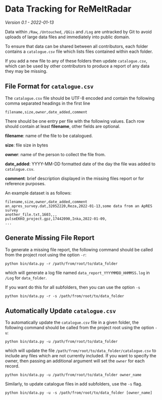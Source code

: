 # Data Tracking for ReMeltRadar
*Version 0.1 - 2022-01-13*

Data within `/Raw`, `/Untouched`, `/QGis` and `/Log` are untracked by Git to
avoid uploads of large data files and immediately into public domain. 

To ensure that data can be shared between all contributors, each folder
contains a `catalogue.csv` file which lists files contained within each folder.

If you add a new file to any of these folders then update `catalogue.csv`,
which can be used by other contributors to produce a report of any data they
may be missing.

## File Format for `catalogue.csv`
The `catalogue.csv` file should be UTF-8 encoded and contain the following 
comma separated headings in the first line

```
filename,size,owner,date_added,comment
```

There should be one entry per file with the following values.  Each row should contain at least **filename**, other fields are optional.

**filename**: name of the file to be catalogued.

**size**: file size in bytes

**owner**: name of the person to collect the file from.

**date_added**: YYYY-MM-DD formatted date of the day the file was added to
`catalogue.csv`.

**comment**: brief description displayed in the missing files report or for
reference purposes.

An example dataset is as follows:

```csv
filename,size,owner,date_added,comment
an_apres_survey.dat,32052220,Reza,2022-01-13,some data from an ApRES survey
another_file.txt,1603,,,
pulseEKKO_project.gpz,17442090,Inka,2022-01-09,
...
```

## Generate Missing File Report
To generate a missing file report, the following command should be called from the project root using the option `-r`:
```
python bin/data.py -r /path/from/root/to/data_folder 
```
which will generate a log file named `data_report_YYYYMMDD_HHMMSS.log` in `/Log` for `data_folder`.

If you want do this for all subfolders, then you can use the option `-s`
```
python bin/data.py -r -s /path/from/root/to/data_folder
```

## Automatically Update `catalogue.csv`
To automatically update the `catalogue.csv` file in a given folder, the following command should be called from the project root using the option `-u`:
```
python bin/data.py -u /path/from/root/to/data_folder
```
which will update the file `/path/from/root/to/data_folder/catalogue.csv` to include any files which are not currently included.  If you want to specify the owner, then passing an additional argument will set the `owner` for each record.
```
python bin/data.py -u /path/from/root/to/data_folder owner_name
```
Similarly, to update catalogue files in add subfolders, use the `-s` flag.
```
python bin/data.py -u -s /path/from/root/to/data_folder [owner_name]
```